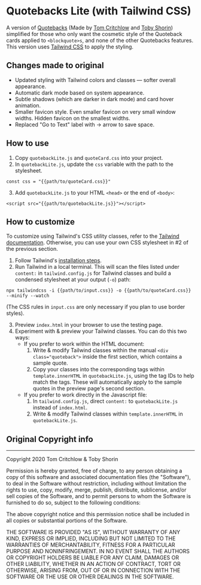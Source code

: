 # Quotebacks Lite (with Tailwind CSS)

A version of [Quotebacks](https://github.com/Blogger-Peer-Review/quotebacks) (Made by [Tom Critchlow](https://twitter.com/tomcritchlow) and [Toby Shorin](https://twitter.com/tobyshorin)) simplified for those who only want the cosmetic style of the Quoteback cards applied to `<blockquote>s`, and none of the other Quotebacks features. This version uses [Tailwind CSS](https://tailwindcss.com/) to apply the styling.

## Changes made to original
- Updated styling with Tailwind colors and classes — softer overall appearance.
- Automatic dark mode based on system appearance.
- Subtle shadows (which are darker in dark mode) and card hover animation.
- Smaller favicon style. Even smaller favicon on very small window widths. Hidden favicon on the smallest widths.
- Replaced "Go to Text" label with → arrow to save space.

## How to use
1. Copy `quotebackLite.js` and `quoteCard.css` into your project.
2. In `quotebackLite.js`, update the `css` variable with the path to the stylesheet. 
```
const css = "{{path/to/quoteCard.css}}"
```
3. Add `quotebackLite.js` to your HTML `<head>` or the end of `<body>`:
 ```
 <script src="{{path/to/quotebackLite.js}}"></script>
 ```

## How to customize
To customize using Tailwind's CSS utility classes, refer to the [Tailwind  documentation](https://tailwindcss.com/docs/). Otherwise, you can use your own CSS stylesheet in #2 of the previous section.
1. Follow Tailwind's [installation steps](https://tailwindcss.com/docs/installation).
2. Run Tailwind in a local terminal. This will scan the files listed under `content:` in `tailwind.config.js` for Tailwind classes and build a condensed stylesheet at your output (`-o`) path: 
```
npx tailwindcss -i {{path/to/input.css}} -o {{path/to/quoteCard.css}} --minify --watch
```
(The CSS rules in `input.css` are only necessary if you plan to use border styles).  

3. Preview `index.html` in your browser to use the testing page. 
4. Experiment with & preview your Tailwind classes. You can do this two ways:
	-  If you prefer to work within the HTML document: 
		1. Write & modify Tailwind classes within the manual `<div class="quoteback">` inside the first section, which contains a sample quote.
		2. Copy your classes into the corresponding tags within `template.innerHTML` in `quotebackLite.js`, using the tag IDs to help match the tags. These will automatically apply to the sample quotes in the preview page's second section.
	- If you prefer to work directly in the Javascript file: 
		1. In `tailwind.config.js`, direct `content:` to `quotebackLite.js` instead of `index.html`. 
		2. Write & modify Tailwind classes within `template.innerHTML` in `quotebackLite.js`. 

## Original Copyright info

---

Copyright 2020 Tom Critchlow & Toby Shorin

Permission is hereby granted, free of charge, to any person obtaining a copy of this software and associated documentation files (the "Software"), to deal in the Software without restriction, including without limitation the rights to use, copy, modify, merge, publish, distribute, sublicense, and/or sell copies of the Software, and to permit persons to whom the Software is furnished to do so, subject to the following conditions:

The above copyright notice and this permission notice shall be included in all copies or substantial portions of the Software.

THE SOFTWARE IS PROVIDED "AS IS", WITHOUT WARRANTY OF ANY KIND, EXPRESS OR IMPLIED, INCLUDING BUT NOT LIMITED TO THE WARRANTIES OF MERCHANTABILITY, FITNESS FOR A PARTICULAR PURPOSE AND NONINFRINGEMENT. IN NO EVENT SHALL THE AUTHORS OR COPYRIGHT HOLDERS BE LIABLE FOR ANY CLAIM, DAMAGES OR OTHER LIABILITY, WHETHER IN AN ACTION OF CONTRACT, TORT OR OTHERWISE, ARISING FROM, OUT OF OR IN CONNECTION WITH THE SOFTWARE OR THE USE OR OTHER DEALINGS IN THE SOFTWARE.
